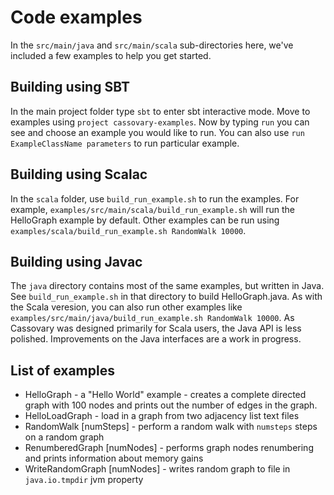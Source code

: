 # Code examples

In the `src/main/java` and `src/main/scala` sub-directories here, we've included a few examples to help you get started.

## Building using SBT
In the main project folder type `sbt` to enter sbt interactive mode. Move to examples using
`project cassovary-examples`. Now by typing `run` you can see and choose an example you would like to run.
You can also use `run ExampleClassName parameters` to run particular example.

## Building using Scalac
In the `scala` folder, use `build_run_example.sh` to run the examples. For example,
`examples/src/main/scala/build_run_example.sh` will run the HelloGraph example by default. Other examples
can be run using `examples/scala/build_run_example.sh RandomWalk 10000`.

## Building using Javac
The `java` directory contains most of the same examples, but written in Java. See `build_run_example.sh`
in that directory to build HelloGraph.java. As with the Scala veresion, you can also run other examples like
`examples/src/main/java/build_run_example.sh RandomWalk 10000`. As Cassovary was designed primarily for Scala users,
the Java API is less polished. Improvements on the Java interfaces are a work in progress.

## List of examples
* HelloGraph - a "Hello World" example - creates a complete directed graph with 100 nodes and prints out the number of
edges in the graph.
* HelloLoadGraph - load in a graph from two adjacency list text files
* RandomWalk [numSteps] - perform a random walk with `numsteps` steps on a random graph
* RenumberedGraph [numNodes] - performs graph nodes renumbering and prints information about memory gains
* WriteRandomGraph [numNodes] - writes random graph to file in `java.io.tmpdir` jvm property